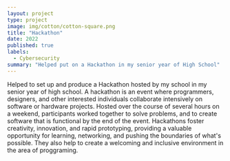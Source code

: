 ```yaml
---
layout: project
type: project
image: img/cotton/cotton-square.png
title: "Hackathon"
date: 2022
published: true
labels:
  - Cybersecurity
summary: "Helped put on a Hackathon in my senior year of High School"
---
```


Helped to set up and produce a Hackathon hosted by my school in my senior year of high school. A hackathon is an event where programmers, designers, and other interested individuals collaborate intensively on software or hardware projects. Hosted over the course of several hours on a weekend, participants worked together to solve problems, and to create software that is functional by the end of the event. Hackathons foster creativity, innovation, and rapid prototyping, providing a valuable opportunity for learning, networking, and pushing the boundaries of what's possible. They also help to create a welcoming and inclusive environment in the area of proggraming.

